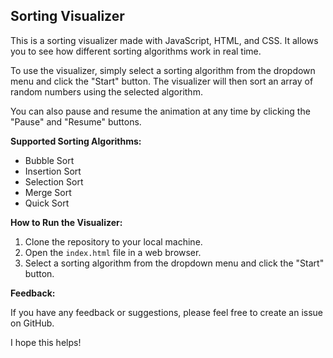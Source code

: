 ## Sorting Visualizer

This is a sorting visualizer made with JavaScript, HTML, and CSS. It allows you to see how different sorting algorithms work in real time.

To use the visualizer, simply select a sorting algorithm from the dropdown menu and click the "Start" button. The visualizer will then sort an array of random numbers using the selected algorithm.

You can also pause and resume the animation at any time by clicking the "Pause" and "Resume" buttons.

**Supported Sorting Algorithms:**

* Bubble Sort
* Insertion Sort
* Selection Sort
* Merge Sort
* Quick Sort

**How to Run the Visualizer:**

1. Clone the repository to your local machine.
2. Open the `index.html` file in a web browser.
3. Select a sorting algorithm from the dropdown menu and click the "Start" button.


**Feedback:**

If you have any feedback or suggestions, please feel free to create an issue on GitHub.

I hope this helps!
